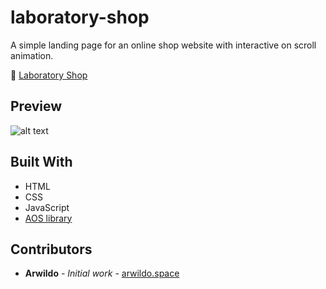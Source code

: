 # laboratory-shop
A simple landing page for an online shop website with interactive on scroll animation.

:microscope: [Laboratory Shop](https://www.arwildo.space/laboratory-shop)

## Preview
![alt text](https://www.arwildo.space/assets/images/laboratory-shop.png "Website Preview")

## Built With

* HTML
* CSS
* JavaScript
* [AOS library](https://github.com/michalsnik/aos)

## Contributors

* **Arwildo** - *Initial work* - [arwildo.space](http://www.arwildo.space/)
